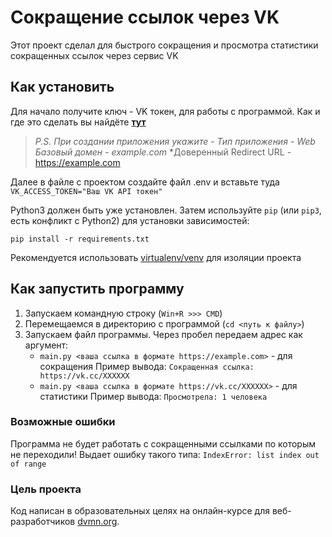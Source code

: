 # **Сокращение ссылок через VK**

Этот проект сделал для быстрого сокращения и просмотра статистики сокращенных ссылок через сервис VK

## **Как установить**

Для начало получите ключ - VK токен, для работы с программой. Как и где это сделать вы найдёте **[тут](https://id.vk.com/about/business/go/docs/ru/vkid/latest/vk-id/connection/tokens/service-token)** 
>*P.S. При создании приложения укажите -* 
  *Тип приложения - Web* 
  *Базовый домен - example.com* 
  *Доверенный Redirect URL - https://example.com

Далее в файле с проектом создайте файл .env и вставьте туда
`VK_ACCESS_TOKEN="Ваш VK API токен"` 

Python3 должен быть уже установлен. Затем используйте `pip` (или `pip3`, есть конфликт с Python2) для установки зависимостей:

```pip install -r requirements.txt```

Рекомендуется использовать [virtualenv/venv](https://docs.python.org/3/library/venv.html) для изоляции проекта

## **Как запустить программу**

1. Запускаем командную строку (`Win+R >>> CMD`)
2. Перемещаемся в директорию с программой (`cd <путь к файлу>`)
3. Запускаем файл программы. Через пробел передаем адрес как аргумент: 
	- `main.py <ваша ссылка в формате https://example.com>` - для сокращения 
	Пример вывода: `Сокращенная ссылка: https://vk.cc/XXXXXX`
	- `main.py <ваша ссылка в формате https://vk.cc/XXXXXX>` - для статистики
	Пример вывода: `Просмотрела: 1 человека`

### **Возможные ошибки**

Программа не будет работать с сокращенными ссылками по которым не переходили! Выдает ошибку такого типа:
`IndexError: list index out of range`

### **Цель проекта**

Код написан в образовательных целях на онлайн-курсе для веб-разработчиков [dvmn.org](https://dvmn.org/).
